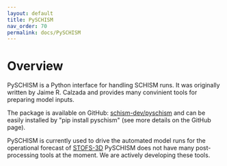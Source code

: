 ```yaml
---
layout: default
title: PySCHISM
nav_order: 70
permalink: docs/PySCHISM
---
```


# Overview
PySCHISM is a Python interface for handling SCHISM runs.
It was originally written by Jaime R. Calzada and provides many convinient tools for preparing model inputs.

The package is available on GitHub: [schism-dev/pyschism](https://github.com/schism-dev/pyschism)
and can be easily installed by "pip install pyschism" (see more details on the GitHub page).

PySCHISM is currently used to drive the automated model runs for the operational forecast of [STOFS-3D](https://eos.org/science-updates/forecasting-compound-floods-in-complex-coastal-regions)
PySCHISM does not have many post-processing tools at the moment.
We are actively developing these tools.
